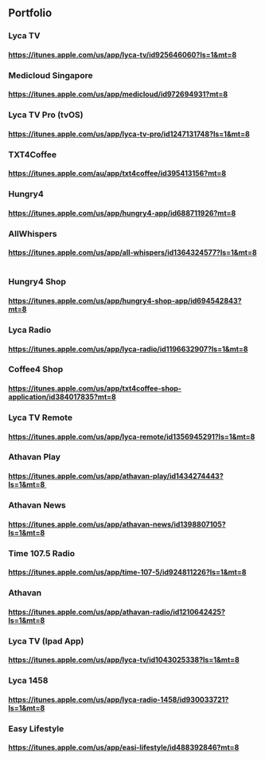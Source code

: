 ## Portfolio

### Lyca TV
#### https://itunes.apple.com/us/app/lyca-tv/id925646060?ls=1&mt=8

### Medicloud Singapore
#### https://itunes.apple.com/us/app/medicloud/id972694931?mt=8

### Lyca TV Pro (tvOS)
#### https://itunes.apple.com/us/app/lyca-tv-pro/id1247131748?ls=1&mt=8

### TXT4Coffee
#### https://itunes.apple.com/au/app/txt4coffee/id395413156?mt=8

### Hungry4
#### https://itunes.apple.com/us/app/hungry4-app/id688711926?mt=8

### AllWhispers
#### https://itunes.apple.com/us/app/all-whispers/id1364324577?ls=1&mt=8  

### Hungry4 Shop 
#### https://itunes.apple.com/us/app/hungry4-shop-app/id694542843?mt=8

###  Lyca Radio
#### https://itunes.apple.com/us/app/lyca-radio/id1196632907?ls=1&mt=8

### Coffee4 Shop 
#### https://itunes.apple.com/us/app/txt4coffee-shop-application/id384017835?mt=8

### Lyca TV Remote 
#### https://itunes.apple.com/us/app/lyca-remote/id1356945291?ls=1&mt=8

### Athavan Play 
#### https://itunes.apple.com/us/app/athavan-play/id1434274443?ls=1&mt=8 

### Athavan News 
#### https://itunes.apple.com/us/app/athavan-news/id1398807105?ls=1&mt=8  

### Time 107.5 Radio
#### https://itunes.apple.com/us/app/time-107-5/id924811226?ls=1&mt=8

### Athavan
#### https://itunes.apple.com/us/app/athavan-radio/id1210642425?ls=1&mt=8

### Lyca TV (Ipad App)
#### https://itunes.apple.com/us/app/lyca-tv/id1043025338?ls=1&mt=8

### Lyca 1458
####  https://itunes.apple.com/us/app/lyca-radio-1458/id930033721?ls=1&mt=8

### Easy Lifestyle
#### https://itunes.apple.com/us/app/easi-lifestyle/id488392846?mt=8
